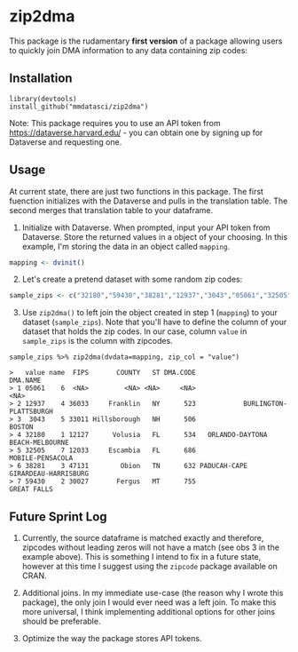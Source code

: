 # zip2dma

This package is the rudamentary **first version** of a package allowing users to quickly join DMA information to any data containing zip codes:


Installation
-----------

```
library(devtools)
install_github("mmdatasci/zip2dma")
```

Note: This package requires you to use an API token from https://dataverse.harvard.edu/ - you can obtain one by signing up for Dataverse and requesting one.


Usage
-----

At current state, there are just two functions in this package. The first fuenction initializes with the Dataverse and pulls in the translation table. The second merges that translation table to your dataframe.

1. Initialize with Dataverse. When prompted, input your API token from Dataverse. Store the returned values in a object of your choosing. In this example, I'm storing the data in an object called `mapping`.

```r
mapping <- dvinit()
```

2. Let's create a pretend dataset with some random zip codes:

```r
sample_zips <- c("32180","59430","38281","12937","3043","05061","32505") %>% enframe()
```

3. Use `zip2dma()` to left join the object created in step 1 (`mapping`) to your dataset (`sample_zips`). Note that you'll have to define the column of your dataset that holds the zip codes. In our case, column `value` in `sample_zips` is the column with zipcodes.

```
sample_zips %>% zip2dma(dvdata=mapping, zip_col = "value")

>   value name  FIPS       COUNTY   ST DMA.CODE                          DMA.NAME
> 1 05061    6  <NA>         <NA> <NA>     <NA>                              <NA>
> 2 12937    4 36033     Franklin   NY      523            BURLINGTON-PLATTSBURGH
> 3  3043    5 33011 Hillsborough   NH      506                            BOSTON
> 4 32180    1 12127      Volusia   FL      534   ORLANDO-DAYTONA BEACH-MELBOURNE
> 5 32505    7 12033     Escambia   FL      686                  MOBILE-PENSACOLA
> 6 38281    3 47131        Obion   TN      632 PADUCAH-CAPE GIRARDEAU-HARRISBURG
> 7 59430    2 30027       Fergus   MT      755                       GREAT FALLS

```

Future Sprint Log
-----

1. Currently, the source dataframe is matched exactly and therefore, zipcodes without leading zeros will not have a match (see obs 3 in the example above). This is something I intend to fix in a future state, however at this time I suggest using the `zipcode` package available on CRAN.

2. Additional joins. In my immediate use-case (the reason why I wrote this package), the only join I would ever need was a left join. To make this more universal, I think implementing additional options for other joins should be preferable.

3. Optimize the way the package stores API tokens.
